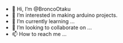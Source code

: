- 👋 Hi, I’m @BroncoOtaku
- 👀 I’m interested in making arduino projects. 
- 🌱 I’m currently learning ...
- 💞️ I’m looking to collaborate on ...
- 📫 How to reach me ...

<!---
BroncoOtaku/BroncoOtaku is a ✨ special ✨ repository because its `README.md` (this file) appears on your GitHub profile.
You can click the Preview link to take a look at your changes.
--->
